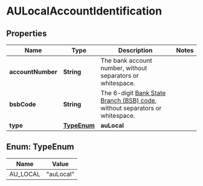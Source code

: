 

# AULocalAccountIdentification


## Properties

| Name | Type | Description | Notes |
|------------ | ------------- | ------------- | -------------|
|**accountNumber** | **String** | The bank account number, without separators or whitespace. |  |
|**bsbCode** | **String** | The 6-digit [Bank State Branch (BSB) code](https://en.wikipedia.org/wiki/Bank_state_branch), without separators or whitespace. |  |
|**type** | [**TypeEnum**](#TypeEnum) | **auLocal** |  |



## Enum: TypeEnum

| Name | Value |
|---- | -----|
| AU_LOCAL | &quot;auLocal&quot; |



